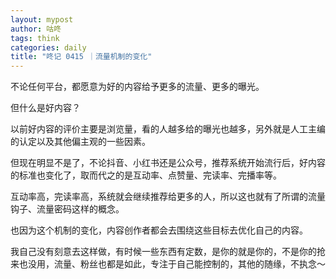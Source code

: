 ```yaml
---
layout: mypost
author: 咕咚
tags: think
categories: daily
title: "咚记 0415 ｜流量机制的变化"
---
```


不论任何平台，都愿意为好的内容给予更多的流量、更多的曝光。

但什么是好内容？

以前好内容的评价主要是浏览量，看的人越多给的曝光也越多，另外就是人工主编的认定以及其他偏主观的一些因素。

但现在明显不是了，不论抖音、小红书还是公众号，推荐系统开始流行后，好内容的标准也变化了，取而代之的是互动率、点赞量、完读率、完播率等。

互动率高，完读率高，系统就会继续推荐给更多的人，所以这也就有了所谓的流量钩子、流量密码这样的概念。

也因为这个机制的变化，内容创作者都会去围绕这些目标去优化自己的内容。

我自己没有刻意去这样做，有时候一些东西有定数，是你的就是你的，不是你的抢来也没用，流量、粉丝也都是如此，专注于自己能控制的，其他的随缘，不执念～